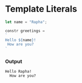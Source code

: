 # Template Literals

```javascript
let name = "Rapha";

constr greetings = 
`
Hello ${name}!
 How are you?
`
```

### Output

```
Hello Rapha!
  How are you?
```
